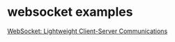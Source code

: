 # websocket examples

[WebSocket: Lightweight Client-Server Communications](https://www.amazon.co.jp/dp/B015D78JVQ)
